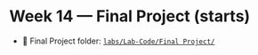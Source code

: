 # Week 14 — Final Project (starts)

- 📁 Final Project folder: [`labs/Lab-Code/Final Project/`](../Lab-Code/Final%20Project/)
